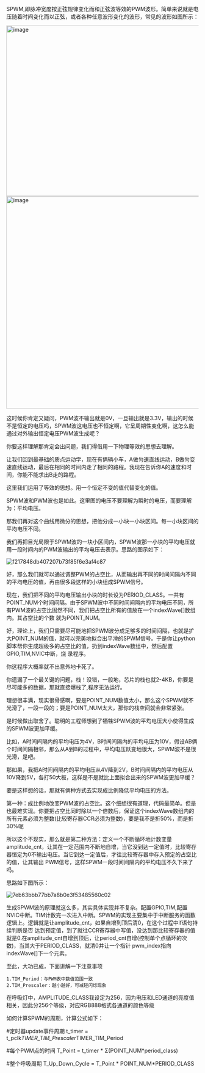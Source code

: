   SPWM,即脉冲宽度按正弦规律变化而和正弦波等效的PWM波形。简单来说就是电压随着时间变化而以正弦，或者各种任意波形变化的波形，常见的波形如图所示：

  <img width="933" height="447" alt="image" src="https://github.com/user-attachments/assets/f9e83604-9d72-449a-8076-24d5ac8c47b7" />

  <img width="1074" height="557" alt="image" src="https://github.com/user-attachments/assets/b7d3a8f0-0fa8-42eb-813e-36dd7ea37b6e" />

  这时候你肯定又疑问，PWM波不输出就是0V，一旦输出就是3.3V，输出的时候不是恒定的电压吗，SPWM波这电压也不恒定啊，它呈周期性变化啊，这怎么能通过对外输出恒定电压PWM波生成呢？

  你要这样理解那肯定会出问题，我们得借用一下物理等效的思想去理解。

  让我们回到最基础的质点运动学，现在有俩辆小车，A做匀速直线运动，B做匀变速直线运动，最后在相同的时间内走了相同的路程。我现在告诉你A的速度和时间，你能不能求出B走的路程。

  这里我们运用了等效的思想。用一个恒定不变的值代替变化的值。

  SPWM波和PWM波也是如此。这里图的电压不要理解为瞬时的电压，而要理解为：平均电压。

  那我们再对这个曲线用微分的思想，把他分成一小块一小块区间。每一小块区间的平均电压不同。

  我们再把目光局限于SPWM波的一块小区间内，SPWM波那一小块的平均电压就用一段时间内的PWM波输出的平均电压去表示。思路的图示如下：

  ![f217848db407207b73f85f6e3af4c87](https://github.com/user-attachments/assets/947fa1e8-da91-4384-bb73-825f60175fde)

  好，那么我们就可以通过调整PWM的占空比，从而输出再不同的时间间隔内不同的平均电压的值，再由很多段这样的小块组成SPWM信号。

  现在，我们把不同的平均电压输出小块的时长设为PERIOD_CLASS。一共有POINT_NUM个时间间隔。由于SPWM波中不同时间间隔内的平均电压不同，所有PWM波的占空比固然不同，我们把占空比所有的值放在一个indexWave[]数组内。其占空比的个数
就为POINT_NUM。

  好，理论上，我们只需要尽可能地把SPWM波分成足够多的时间间隔，也就是扩大POINT_NUM的值，就可以完美地拟合出平滑的SPWM信号。于是你让python脚本帮你生成超级多的占空比的值，扔到indexWave数组中，然后配置GPIO,TIM,NVIC中断，烧
录程序。

 你这程序大概率就不出意外地卡死了。

 你遗漏了一个最关键的问题，栈！没错，一般地，芯片的栈也就2-4KB，你要是尽可能多的数据，那就直接爆栈了,程序无法运行。

 理想很丰满，现实很骨感啊，要是POINT_NUM数值太小，那么这个SPWM就不光滑了，一段一段的；要是POINT_NUM太大，那你的栈空间就会非常紧张。

 是时候做出取舍了。聪明的工程师想到了牺牲SPWM波的平均电压大小使得生成的SPWM波更加平缓。

 比如，A时间间隔内的平均电压为4V，B时间间隔内的平均电压为10V，假设AB俩个时间间隔相邻，那么从A到B的过程中，平均电压跃变地很大，SPWM波不是很光滑，是吧。

 那如果，我把A时间间隔内的平均电压从4V降到2V，B时间间隔内的平均电压从10V降到5V，各打50大板，这样是不是就比上面拟合出来的SPWM波更加平缓？

 要是这样想的话，那就有俩种方式去实现成比例降低平均电压的方法。

 第一种：成比例地改变PWM波的占空比。这个细想很有道理，代码最简单。但是也最难实现。你要把占空比同时除以一个倍数后，保证这个indexWave数组内的所有元素必须为整数(比较寄存器CCR必须为整数)，要是我不是折50%，而是折30%呢

 所以这个不现实，那么就是第二种方法：定义一个不断循环地计数变量amplitude_cnt，让其在一定范围内不断地自增，当它没到达一定值时，比较寄存器恒定为0不输出电压。当它到达一定值后，才往比较寄存器中存入预定的占空比的值，让其输出
PWM信号，这样SPWM一段时间间隔内的平均电压不久下来了吗。

 思路如下图所示：

![7eb63bbb77bb7a8b0e3f53485560c02](https://github.com/user-attachments/assets/35ffe478-83cd-4c9e-8fcb-9957ac667253)

  生成SPWM波的原理就这么多，其实具体实现并不复杂。配置GPIO,TIM,配置NVIC中断。TIM计数完一次进入中断。SPWM的实现主要集中于中断服务的函数逻辑上。逻辑就是让amplitude_cnt，如果自增到顶后清0，在这个过程中if语句持续判断是否
达到预定值，到了就往CCR寄存器中写值，没达到那比较寄存器的值就是0.在amplitude_cnt自增到顶后，让period_cnt自增(控制单个点循环的次数)，当其大于PERIOD_CLASS，就清0并让一个指针 pwm_index指向indexWave[]下一个元素。


  至此，大功已成，下面讲解一下注意事项

    1.TIM_Period：与PWM表中数值范围一致
    2.TIM_Prescaler：越小越好，可减轻闪烁现象

  在呼吸灯中，AMPLITUDE_CLASS我设定为256，因为电压和LED通道的亮度值相关，因此分256个等级，对应RGB888格式各通道的颜色等级


  如何计算SPWM的周期，计算公式如下：

  #定时器update事件周期
	t_timer = t_pclk*TIMER_TIM_Prescaler*TIMER_TIM_Period

   #每个PWM点的时间
	T_Point = t_timer * Σ(POINT_NUM*period_class)

  #整个呼吸周期
  T_Up_Down_Cycle = T_Point * POINT_NUM*PERIOD_CLASS

